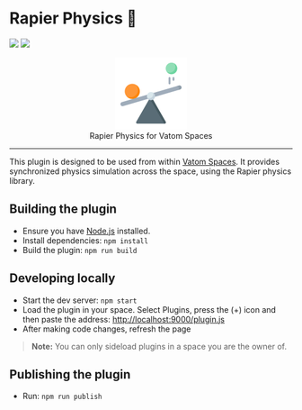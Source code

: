 # Rapier Physics 🔌
![](https://img.shields.io/badge/status-alpha-red)
![](https://img.shields.io/badge/requires%20app-v1.6.367_(dev)-orange)

<p align='center'>
    <img src='icon/plugin-icon.png' height='128' />
    <br/>
    Rapier Physics for Vatom Spaces
    <hr/>
</p>

This plugin is designed to be used from within [Vatom Spaces](https://vatom.com). It provides synchronized physics simulation across the space, using the Rapier physics library.


## Building the plugin
- Ensure you have [Node.js](https://nodejs.org) installed.
- Install dependencies: `npm install`
- Build the plugin: `npm run build`

## Developing locally
- Start the dev server: `npm start`
- Load the plugin in your space. Select Plugins, press the (+) icon and then paste the address: [http://localhost:9000/plugin.js](http://localhost:9000/plugin.js)
- After making code changes, refresh the page

> **Note:** You can only sideload plugins in a space you are the owner of.

## Publishing the plugin
- Run: `npm run publish`
